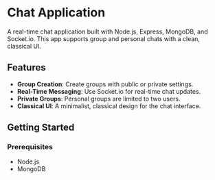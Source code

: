# Chat Application

A real-time chat application built with Node.js, Express, MongoDB, and Socket.io. This app supports group and personal chats with a clean, classical UI.

## Features

- **Group Creation**: Create groups with public or private settings.
- **Real-Time Messaging**: Use Socket.io for real-time chat updates.
- **Private Groups**: Personal groups are limited to two users.
- **Classical UI**: A minimalist, classical design for the chat interface.

## Getting Started

### Prerequisites

- Node.js
- MongoDB
